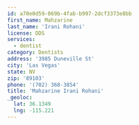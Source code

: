```yaml
---
id: a70e0d59-069b-4fab-b997-2dcf3373e8bb
first_name: Mahzarine
last_name: 'Irani Rohani'
license: DDS
services:
  - dentist
category: Dentists
address: '3985 Duneville St'
city: 'Las Vegas'
state: NV
zip: '89103'
phone: '(702) 368-3854'
title: 'Mahzarine Irani Rohani'
_geoloc:
  lat: 36.1349
  lng: -115.221
---
```

